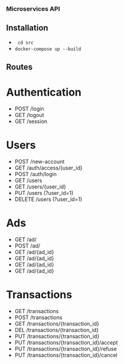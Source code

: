 ### Microservices API

## Installation

- ``` cd src```
- ``` docker-compose up --build ```

## Routes

# Authentication
- POST   /login
- GET    /logout
- GET    /session

# Users
- POST   /new-account
- GET    /auth/access/{user_id}
- POST   /auth/login
- GET    /users
- GET    /users/{user_id}
- PUT    /users (?user_id=1)
- DELETE /users (?user_id=1)

# Ads

- GET /ad/
- POST /ad/
- GET /ad/{ad_id}
- GET /ad/{ad_id}
- GET /ad/{ad_id}
- GET /ad/{ad_id}

# Transactions

- GET /transactions
- POST /transactions
- GET /transactions/{transaction_id}
- DEL /transactions/{transaction_id}
- PUT /transactions/{transaction_id}
- PUT /transactions/{transaction_id}/accept
- PUT /transactions/{transaction_id}/refuse
- PUT /transactions/{transaction_id}/cancel
